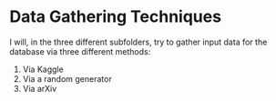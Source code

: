 # Data Gathering Techniques

I will, in the three different subfolders, try to gather input data 
for the database via three different methods:

1. Via Kaggle
2. Via a random generator
3. Via arXiv